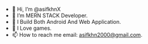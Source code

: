 - 👋 Hi, I’m @asifkhnX
- 🌱 I’m MERN STACK Developer.
- 👀 I Build Both Android And Web Application.
- 💞️ I Love games.
- 📫 How to reach me email: asifkhn2000@gmail.com.

<!---
asifkhnX/asifkhnX is a ✨ special ✨ repository because its `README.md` (this file) appears on your GitHub profile.
You can click the Preview link to take a look at your changes.
--->
